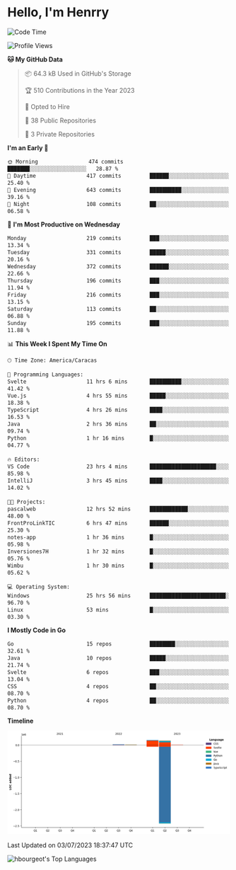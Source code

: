 # Hello, I'm Henrry

<!--START_SECTION:waka-->
![Code Time](http://img.shields.io/badge/Code%20Time-764%20hrs%205%20mins-blue)

![Profile Views](http://img.shields.io/badge/Profile%20Views-75-blue)

**🐱 My GitHub Data** 

> 📦 64.3 kB Used in GitHub's Storage 
 > 
> 🏆 510 Contributions in the Year 2023
 > 
> 💼 Opted to Hire
 > 
> 📜 38 Public Repositories 
 > 
> 🔑 3 Private Repositories 
 > 
**I'm an Early 🐤** 

```text
🌞 Morning                474 commits         ███████░░░░░░░░░░░░░░░░░░   28.87 % 
🌆 Daytime                417 commits         ██████░░░░░░░░░░░░░░░░░░░   25.40 % 
🌃 Evening                643 commits         ██████████░░░░░░░░░░░░░░░   39.16 % 
🌙 Night                  108 commits         ██░░░░░░░░░░░░░░░░░░░░░░░   06.58 % 
```
📅 **I'm Most Productive on Wednesday** 

```text
Monday                   219 commits         ███░░░░░░░░░░░░░░░░░░░░░░   13.34 % 
Tuesday                  331 commits         █████░░░░░░░░░░░░░░░░░░░░   20.16 % 
Wednesday                372 commits         ██████░░░░░░░░░░░░░░░░░░░   22.66 % 
Thursday                 196 commits         ███░░░░░░░░░░░░░░░░░░░░░░   11.94 % 
Friday                   216 commits         ███░░░░░░░░░░░░░░░░░░░░░░   13.15 % 
Saturday                 113 commits         ██░░░░░░░░░░░░░░░░░░░░░░░   06.88 % 
Sunday                   195 commits         ███░░░░░░░░░░░░░░░░░░░░░░   11.88 % 
```


📊 **This Week I Spent My Time On** 

```text
🕑︎ Time Zone: America/Caracas

💬 Programming Languages: 
Svelte                   11 hrs 6 mins       ██████████░░░░░░░░░░░░░░░   41.42 % 
Vue.js                   4 hrs 55 mins       █████░░░░░░░░░░░░░░░░░░░░   18.38 % 
TypeScript               4 hrs 26 mins       ████░░░░░░░░░░░░░░░░░░░░░   16.53 % 
Java                     2 hrs 36 mins       ██░░░░░░░░░░░░░░░░░░░░░░░   09.74 % 
Python                   1 hr 16 mins        █░░░░░░░░░░░░░░░░░░░░░░░░   04.77 % 

🔥 Editors: 
VS Code                  23 hrs 4 mins       █████████████████████░░░░   85.98 % 
IntelliJ                 3 hrs 45 mins       ████░░░░░░░░░░░░░░░░░░░░░   14.02 % 

🐱‍💻 Projects: 
pascalweb                12 hrs 52 mins      ████████████░░░░░░░░░░░░░   48.00 % 
FrontProLinkTIC          6 hrs 47 mins       ██████░░░░░░░░░░░░░░░░░░░   25.30 % 
notes-app                1 hr 36 mins        █░░░░░░░░░░░░░░░░░░░░░░░░   05.98 % 
Inversiones7H            1 hr 32 mins        █░░░░░░░░░░░░░░░░░░░░░░░░   05.76 % 
Wimbu                    1 hr 30 mins        █░░░░░░░░░░░░░░░░░░░░░░░░   05.62 % 

💻 Operating System: 
Windows                  25 hrs 56 mins      ████████████████████████░   96.70 % 
Linux                    53 mins             █░░░░░░░░░░░░░░░░░░░░░░░░   03.30 % 
```

**I Mostly Code in Go** 

```text
Go                       15 repos            ████████░░░░░░░░░░░░░░░░░   32.61 % 
Java                     10 repos            █████░░░░░░░░░░░░░░░░░░░░   21.74 % 
Svelte                   6 repos             ███░░░░░░░░░░░░░░░░░░░░░░   13.04 % 
CSS                      4 repos             ██░░░░░░░░░░░░░░░░░░░░░░░   08.70 % 
Python                   4 repos             ██░░░░░░░░░░░░░░░░░░░░░░░   08.70 % 
```



**Timeline**

![Lines of Code chart](https://raw.githubusercontent.com/hbourgeot/hbourgeot/main/assets/bar_graph.png)


 Last Updated on 03/07/2023 18:37:47 UTC
<!--END_SECTION:waka-->

![hbourgeot's Top Languages](https://github-readme-stats.vercel.app/api/top-langs/?username=hbourgeot&theme=transparent&show_icons=true&hide_border=false&layout=donut&hide=css)
